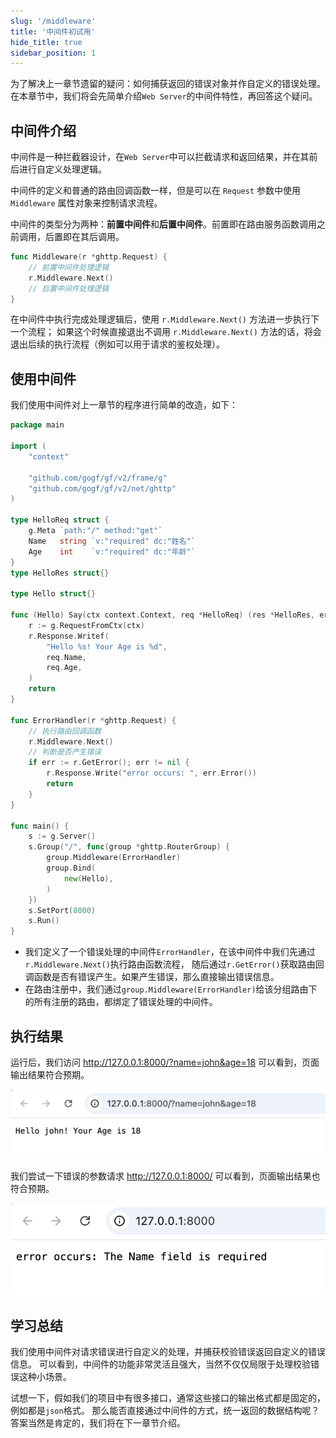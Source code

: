 ```yaml
---
slug: '/middleware'
title: '中间件初试用'
hide_title: true
sidebar_position: 1
---
```


为了解决上一章节遗留的疑问：如何捕获返回的错误对象并作自定义的错误处理。
在本章节中，我们将会先简单介绍`Web Server`的中间件特性，再回答这个疑问。

## 中间件介绍

中间件是一种拦截器设计，在`Web Server`中可以拦截请求和返回结果，并在其前后进行自定义处理逻辑。

中间件的定义和普通的路由回调函数一样，但是可以在 `Request` 参数中使用 `Middleware` 属性对象来控制请求流程。

中间件的类型分为两种：**前置中间件**和**后置中间件**。前置即在路由服务函数调用之前调用，后置即在其后调用。

```go
func Middleware(r *ghttp.Request) {
    // 前置中间件处理逻辑 
    r.Middleware.Next()
    // 后置中间件处理逻辑
}
```
在中间件中执行完成处理逻辑后，使用 `r.Middleware.Next()` 方法进一步执行下一个流程；
如果这个时候直接退出不调用 `r.Middleware.Next()` 方法的话，将会退出后续的执行流程（例如可以用于请求的鉴权处理）。

## 使用中间件

我们使用中间件对上一章节的程序进行简单的改造，如下：
```go title="main.go"
package main

import (
    "context"

    "github.com/gogf/gf/v2/frame/g"
    "github.com/gogf/gf/v2/net/ghttp"
)

type HelloReq struct {
    g.Meta `path:"/" method:"get"`
    Name   string `v:"required" dc:"姓名"`
    Age    int    `v:"required" dc:"年龄"`
}
type HelloRes struct{}

type Hello struct{}

func (Hello) Say(ctx context.Context, req *HelloReq) (res *HelloRes, err error) {
    r := g.RequestFromCtx(ctx)
    r.Response.Writef(
        "Hello %s! Your Age is %d",
        req.Name,
        req.Age,
    )
    return
}

func ErrorHandler(r *ghttp.Request) {
    // 执行路由回调函数
    r.Middleware.Next()
    // 判断是否产生错误
    if err := r.GetError(); err != nil {
        r.Response.Write("error occurs: ", err.Error())
        return
    }
}

func main() {
    s := g.Server()
    s.Group("/", func(group *ghttp.RouterGroup) {
        group.Middleware(ErrorHandler)
        group.Bind(
            new(Hello),
        )
    })
    s.SetPort(8000)
    s.Run()
}
```
- 我们定义了一个错误处理的中间件`ErrorHandler`，在该中间件中我们先通过`r.Middleware.Next()`执行路由函数流程，
  随后通过`r.GetError()`获取路由回调函数是否有错误产生。如果产生错误，那么直接输出错误信息。
- 在路由注册中，我们通过`group.Middleware(ErrorHandler)`给该分组路由下的所有注册的路由，都绑定了错误处理的中间件。

## 执行结果

运行后，我们访问 http://127.0.0.1:8000/?name=john&age=18 可以看到，页面输出结果符合预期。

![img.png](img.png)

我们尝试一下错误的参数请求 http://127.0.0.1:8000/ 可以看到，页面输出结果也符合预期。

![img_4.png](img_4.png)

## 学习总结

我们使用中间件对请求错误进行自定义的处理，并捕获校验错误返回自定义的错误信息。
可以看到，中间件的功能非常灵活且强大，当然不仅仅局限于处理校验错误这种小场景。

试想一下，假如我们的项目中有很多接口，通常这些接口的输出格式都是固定的，例如都是`json`格式。
那么能否直接通过中间件的方式，统一返回的数据结构呢？答案当然是肯定的，我们将在下一章节介绍。














